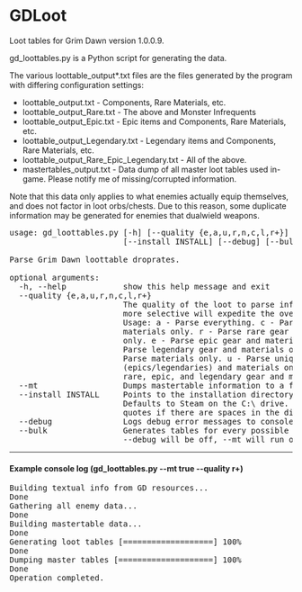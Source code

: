 # GDLoot

Loot tables for Grim Dawn version 1.0.0.9.

gd_loottables.py is a Python script for generating the data. 

The various loottable_output\*.txt files are the files generated by the program with differing configuration settings:

* loottable_output.txt - Components, Rare Materials, etc.
* loottable_output_Rare.txt - The above and Monster Infrequents
* loottable_output_Epic.txt - Epic items and Components, Rare Materials, etc.
* loottable_output_Legendary.txt - Legendary items and Components, Rare Materials, etc.
* loottable_output_Rare_Epic_Legendary.txt - All of the above.
* mastertables_output.txt - Data dump of all master loot tables used in-game. Please notify me of missing/corrupted information.

Note that this data only applies to what enemies actually equip themselves, and does not factor in loot orbs/chests. Due to this reason, some duplicate information may be generated for enemies that dualwield weapons.

<pre>usage: gd_loottables.py [-h] [--quality {e,a,u,r,n,c,l,r+}] [--mt]
                        [--install INSTALL] [--debug] [--bulk]

Parse Grim Dawn loottable droprates.

optional arguments:
  -h, --help            show this help message and exit
  --quality {e,a,u,r,n,c,l,r+}
                        The quality of the loot to parse information on. Being
                        more selective will expedite the overall process.
                        Usage: a - Parse everything. c - Parse common gear and
                        materials only. r - Parse rare gear and materials
                        only. e - Parse epic gear and materials only. l -
                        Parse legendary gear and materials only. n (default) -
                        Parse materials only. u - Parse uniques
                        (epics/legendaries) and materials only. r+ - Parse
                        rare, epic, and legendary gear and materials only.
  --mt                  Dumps mastertable information to a file.
  --install INSTALL     Points to the installation directory of Grim Dawn.
                        Defaults to Steam on the C:\ drive. Surround with
                        quotes if there are spaces in the directory path.
  --debug               Logs debug error messages to console.
  --bulk                Generates tables for every possible quality of loot.
                        --debug will be off, --mt will run once.</pre>
  
***

#### Example console log (gd_loottables.py --mt true --quality r+)

<pre>Building textual info from GD resources...
Done
Gathering all enemy data...
Done
Building mastertable data...
Done
Generating loot tables [===================] 100%
Done
Dumping master tables [====================] 100%
Done
Operation completed.</pre>
